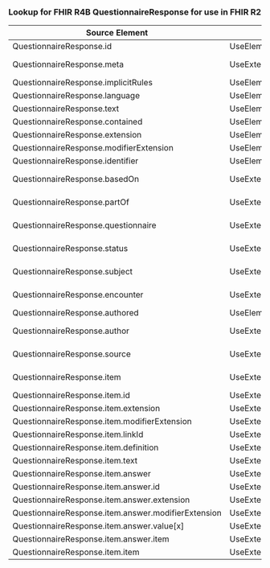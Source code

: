 ### Lookup for FHIR R4B QuestionnaireResponse for use in FHIR R2

| Source Element | Usage | Target |
| -------------- | ----- | ------ |
| QuestionnaireResponse.id | UseElementSameName | QuestionnaireResponse.id |
| QuestionnaireResponse.meta | UseExtension | http://hl7.org/fhir/4.3/StructureDefinition/extension-QuestionnaireResponse.meta |
| QuestionnaireResponse.implicitRules | UseElementSameName | QuestionnaireResponse.implicitRules |
| QuestionnaireResponse.language | UseElementSameName | QuestionnaireResponse.language |
| QuestionnaireResponse.text | UseElementSameName | QuestionnaireResponse.text |
| QuestionnaireResponse.contained | UseElementSameName | QuestionnaireResponse.contained |
| QuestionnaireResponse.extension | UseElementSameName | QuestionnaireResponse.extension |
| QuestionnaireResponse.modifierExtension | UseElementSameName | QuestionnaireResponse.modifierExtension |
| QuestionnaireResponse.identifier | UseElementSameName | QuestionnaireResponse.identifier |
| QuestionnaireResponse.basedOn | UseExtension | http://hl7.org/fhir/4.3/StructureDefinition/extension-QuestionnaireResponse.basedOn |
| QuestionnaireResponse.partOf | UseExtension | http://hl7.org/fhir/4.3/StructureDefinition/extension-QuestionnaireResponse.partOf |
| QuestionnaireResponse.questionnaire | UseExtension | http://hl7.org/fhir/4.3/StructureDefinition/extension-QuestionnaireResponse.questionnaire |
| QuestionnaireResponse.status | UseExtension | http://hl7.org/fhir/4.3/StructureDefinition/extension-QuestionnaireResponse.status |
| QuestionnaireResponse.subject | UseExtension | http://hl7.org/fhir/4.3/StructureDefinition/extension-QuestionnaireResponse.subject |
| QuestionnaireResponse.encounter | UseExtension | http://hl7.org/fhir/4.3/StructureDefinition/extension-QuestionnaireResponse.encounter |
| QuestionnaireResponse.authored | UseElementSameName | QuestionnaireResponse.authored |
| QuestionnaireResponse.author | UseExtension | http://hl7.org/fhir/4.3/StructureDefinition/extension-QuestionnaireResponse.author |
| QuestionnaireResponse.source | UseExtension | http://hl7.org/fhir/4.3/StructureDefinition/extension-QuestionnaireResponse.source |
| QuestionnaireResponse.item | UseExtension | http://hl7.org/fhir/4.3/StructureDefinition/extension-QuestionnaireResponse.item |
| QuestionnaireResponse.item.id | UseExtensionFromAncestor | - |
| QuestionnaireResponse.item.extension | UseExtensionFromAncestor | - |
| QuestionnaireResponse.item.modifierExtension | UseExtensionFromAncestor | - |
| QuestionnaireResponse.item.linkId | UseExtensionFromAncestor | - |
| QuestionnaireResponse.item.definition | UseExtensionFromAncestor | - |
| QuestionnaireResponse.item.text | UseExtensionFromAncestor | - |
| QuestionnaireResponse.item.answer | UseExtensionFromAncestor | - |
| QuestionnaireResponse.item.answer.id | UseExtensionFromAncestor | - |
| QuestionnaireResponse.item.answer.extension | UseExtensionFromAncestor | - |
| QuestionnaireResponse.item.answer.modifierExtension | UseExtensionFromAncestor | - |
| QuestionnaireResponse.item.answer.value[x] | UseExtensionFromAncestor | - |
| QuestionnaireResponse.item.answer.item | UseExtensionFromAncestor | - |
| QuestionnaireResponse.item.item | UseExtensionFromAncestor | - |

